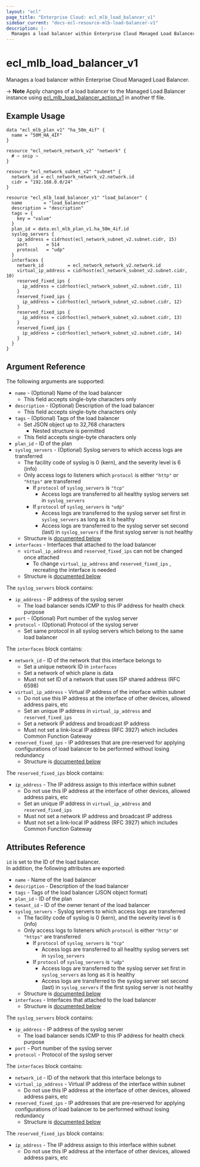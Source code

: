 ```yaml
---
layout: "ecl"
page_title: "Enterprise Cloud: ecl_mlb_load_balancer_v1"
sidebar_current: "docs-ecl-resource-mlb-load-balancer-v1"
description: |-
  Manages a load balancer within Enterprise Cloud Managed Load Balancer.
---
```


# ecl\_mlb\_load\_balancer\_v1

Manages a load balancer within Enterprise Cloud Managed Load Balancer.

-> **Note** Apply changes of a load balancer to the Managed Load Balancer instance using [ecl_mlb_load_balancer_action_v1](./ecl_mlb_load_balancer_action_v1) in another tf file.

## Example Usage

```hcl
data "ecl_mlb_plan_v1" "ha_50m_4if" {
  name = "50M_HA_4IF"
}

resource "ecl_network_network_v2" "network" {
  # ~ snip ~
}

resource "ecl_network_subnet_v2" "subnet" {
  network_id = ecl_network_network_v2.network.id
  cidr = "192.168.0.0/24"
}

resource "ecl_mlb_load_balancer_v1" "load_balancer" {
  name        = "load_balancer"
  description = "description"
  tags = {
    key = "value"
  }
  plan_id = data.ecl_mlb_plan_v1.ha_50m_4if.id
  syslog_servers {
    ip_address = cidrhost(ecl_network_subnet_v2.subnet.cidr, 15)
    port       = 514
    protocol   = "udp"
  }
  interfaces {
    network_id         = ecl_network_network_v2.network.id
    virtual_ip_address = cidrhost(ecl_network_subnet_v2.subnet.cidr, 10)
    reserved_fixed_ips {
      ip_address = cidrhost(ecl_network_subnet_v2.subnet.cidr, 11)
    }
    reserved_fixed_ips {
      ip_address = cidrhost(ecl_network_subnet_v2.subnet.cidr, 12)
    }
    reserved_fixed_ips {
      ip_address = cidrhost(ecl_network_subnet_v2.subnet.cidr, 13)
    }
    reserved_fixed_ips {
      ip_address = cidrhost(ecl_network_subnet_v2.subnet.cidr, 14)
    }
  }
}
```

## Argument Reference

The following arguments are supported:

* `name` - (Optional) Name of the load balancer
    * This field accepts single-byte characters only
* `description` - (Optional) Description of the load balancer
    * This field accepts single-byte characters only
* `tags` - (Optional) Tags of the load balancer
    * Set JSON object up to 32,768 characters
        * Nested structure is permitted
    * This field accepts single-byte characters only
* `plan_id` - ID of the plan
* `syslog_servers` - (Optional) Syslog servers to which access logs are transferred
    * The facility code of syslog is 0 (kern), and the severity level is 6 (info)
    * Only access logs to listeners which `protocol` is either `"http"` or `"https"` are transferred
        * If `protocol` of `syslog_servers` is `"tcp"`
            * Access logs are transferred to all healthy syslog servers set in `syslog_servers`
        * If `protocol` of `syslog_servers` is `"udp"`
            * Access logs are transferred to the syslog server set first in `syslog_servers` as long as it is healthy
            * Access logs are transferred to the syslog server set second (last) in `syslog_servers` if the first syslog server is not healthy
    * Structure is [documented below](#syslog-servers)
* `interfaces` - Interfaces that attached to the load balancer
    * `virtual_ip_address` and `reserved_fixed_ips` can not be changed once attached
        * To change `virtual_ip_address` and `reserved_fixed_ips` , recreating the interface is needed
    * Structure is [documented below](#interfaces)

<a name="syslog-servers"></a>The `syslog_servers` block contains:

* `ip_address` - IP address of the syslog server
    * The load balancer sends ICMP to this IP address for health check purpose
* `port` - (Optional) Port number of the syslog server
* `protocol` - (Optional) Protocol of the syslog server
    * Set same protocol in all syslog servers which belong to the same load balancer

<a name="interfaces"></a>The `interfaces` block contains:

* `network_id` - ID of the network that this interface belongs to
    * Set a unique network ID in `interfaces`
    * Set a network of which plane is data
    * Must not set ID of a network that uses ISP shared address (RFC 6598)
* `virtual_ip_address` - Virtual IP address of the interface within subnet
    * Do not use this IP address at the interface of other devices, allowed address pairs, etc
    * Set an unique IP address in `virtual_ip_address` and `reserved_fixed_ips`
    * Set a network IP address and broadcast IP address
    * Must not set a link-local IP address (RFC 3927) which includes Common Function Gateway
* `reserved_fixed_ips` - IP addresses that are pre-reserved for applying configurations of load balancer to be performed without losing redundancy
    * Structure is [documented below](#reserved-fixed-ips)

<a name="reserved-fixed-ips"></a>The `reserved_fixed_ips` block contains:

* `ip_address` - The IP address assign to this interface within subnet
    * Do not use this IP address at the interface of other devices, allowed address pairs, etc
    * Set an unique IP address in `virtual_ip_address` and `reserved_fixed_ips`
    * Must not set a network IP address and broadcast IP address
    * Must not set a link-local IP address (RFC 3927) which includes Common Function Gateway

## Attributes Reference

`id` is set to the ID of the load balancer.<br>
In addition, the following attributes are exported:

* `name` - Name of the load balancer
* `description` - Description of the load balancer
* `tags` - Tags of the load balancer (JSON object format)
* `plan_id` - ID of the plan
* `tenant_id` - ID of the owner tenant of the load balancer
* `syslog_servers` - Syslog servers to which access logs are transferred
    * The facility code of syslog is 0 (kern), and the severity level is 6 (info)
    * Only access logs to listeners which `protocol` is either `"http"` or `"https"` are transferred
        * If `protocol` of `syslog_servers` is `"tcp"`
            * Access logs are transferred to all healthy syslog servers set in `syslog_servers`
        * If `protocol` of `syslog_servers` is `"udp"`
            * Access logs are transferred to the syslog server set first in `syslog_servers` as long as it is healthy
            * Access logs are transferred to the syslog server set second (last) in `syslog_servers` if the first syslog server is not healthy
    * Structure is [documented below](#syslog-servers)
* `interfaces` - Interfaces that attached to the load balancer
    * Structure is [documented below](#interfaces)

<a name="syslog-servers"></a>The `syslog_servers` block contains:

* `ip_address` - IP address of the syslog server
    * The load balancer sends ICMP to this IP address for health check purpose
* `port` - Port number of the syslog server
* `protocol` - Protocol of the syslog server

<a name="interfaces"></a>The `interfaces` block contains:

* `network_id` - ID of the network that this interface belongs to
* `virtual_ip_address` - Virtual IP address of the interface within subnet
    * Do not use this IP address at the interface of other devices, allowed address pairs, etc
* `reserved_fixed_ips` - IP addresses that are pre-reserved for applying configurations of load balancer to be performed without losing redundancy
    * Structure is [documented below](#reserved-fixed-ips)

<a name="reserved-fixed-ips"></a>The `reserved_fixed_ips` block contains:

* `ip_address` - The IP address assign to this interface within subnet
    * Do not use this IP address at the interface of other devices, allowed address pairs, etc
